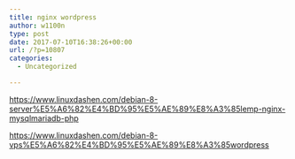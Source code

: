 ```yaml
---
title: nginx wordpress
author: w1100n
type: post
date: 2017-07-10T16:38:26+00:00
url: /?p=10807
categories:
  - Uncategorized

---
```

https://www.linuxdashen.com/debian-8-server%E5%A6%82%E4%BD%95%E5%AE%89%E8%A3%85lemp-nginx-mysqlmariadb-php
  
https://www.linuxdashen.com/debian-8-vps%E5%A6%82%E4%BD%95%E5%AE%89%E8%A3%85wordpress